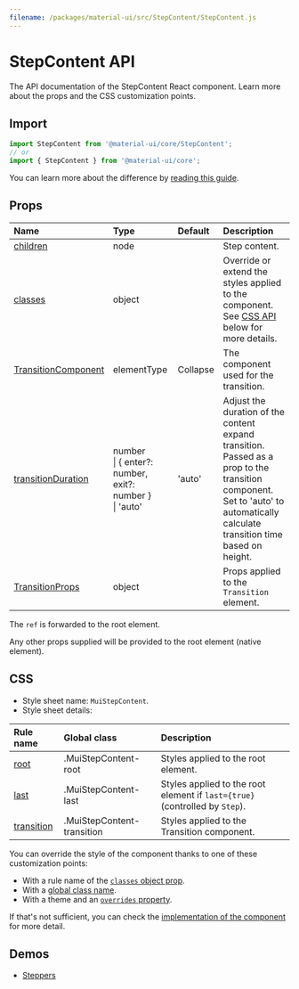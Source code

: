 ```yaml
---
filename: /packages/material-ui/src/StepContent/StepContent.js
---
```


<!--- This documentation is automatically generated, do not try to edit it. -->

# StepContent API

<p class="description">The API documentation of the StepContent React component. Learn more about the props and the CSS customization points.</p>

## Import

```js
import StepContent from '@material-ui/core/StepContent';
// or
import { StepContent } from '@material-ui/core';
```

You can learn more about the difference by [reading this guide](/guides/minimizing-bundle-size/).



## Props

| Name | Type | Default | Description |
|:-----|:-----|:--------|:------------|
| <a class="anchor-link" id="props--children"></a><a href="#props--children" title="link to the prop on this page" class="prop-name">children</a> | <span class="prop-type">node</span> |  | Step content. |
| <a class="anchor-link" id="props--classes"></a><a href="#props--classes" title="link to the prop on this page" class="prop-name">classes</a> | <span class="prop-type">object</span> |  | Override or extend the styles applied to the component. See [CSS API](#css) below for more details. |
| <a class="anchor-link" id="props--TransitionComponent"></a><a href="#props--TransitionComponent" title="link to the prop on this page" class="prop-name">TransitionComponent</a> | <span class="prop-type">elementType</span> | <span class="prop-default">Collapse</span> | The component used for the transition. |
| <a class="anchor-link" id="props--transitionDuration"></a><a href="#props--transitionDuration" title="link to the prop on this page" class="prop-name">transitionDuration</a> | <span class="prop-type">number<br>&#124;&nbsp;{ enter?: number, exit?: number }<br>&#124;&nbsp;'auto'</span> | <span class="prop-default">'auto'</span> | Adjust the duration of the content expand transition. Passed as a prop to the transition component.<br>Set to 'auto' to automatically calculate transition time based on height. |
| <a class="anchor-link" id="props--TransitionProps"></a><a href="#props--TransitionProps" title="link to the prop on this page" class="prop-name">TransitionProps</a> | <span class="prop-type">object</span> |  | Props applied to the `Transition` element. |

The `ref` is forwarded to the root element.

Any other props supplied will be provided to the root element (native element).

## CSS

- Style sheet name: `MuiStepContent`.
- Style sheet details:

| Rule name | Global class | Description |
|:-----|:-------------|:------------|
| <a class="anchor-link" title="link to the rule name on this page" id="css--root"></a><a href="#css--root" class="prop-name">root</a> | <span class="prop-name">.MuiStepContent-root</span> | Styles applied to the root element.
| <a class="anchor-link" title="link to the rule name on this page" id="css--last"></a><a href="#css--last" class="prop-name">last</a> | <span class="prop-name">.MuiStepContent-last</span> | Styles applied to the root element if `last={true}` (controlled by `Step`).
| <a class="anchor-link" title="link to the rule name on this page" id="css--transition"></a><a href="#css--transition" class="prop-name">transition</a> | <span class="prop-name">.MuiStepContent-transition</span> | Styles applied to the Transition component.

You can override the style of the component thanks to one of these customization points:

- With a rule name of the [`classes` object prop](/customization/components/#overriding-styles-with-classes).
- With a [global class name](/customization/components/#overriding-styles-with-global-class-names).
- With a theme and an [`overrides` property](/customization/globals/#css).

If that's not sufficient, you can check the [implementation of the component](https://github.com/mui-org/material-ui/blob/master/packages/material-ui/src/StepContent/StepContent.js) for more detail.

## Demos

- [Steppers](/components/steppers/)

